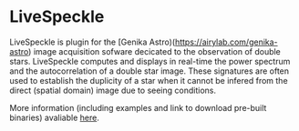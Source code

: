 LiveSpeckle
===========

LiveSpeckle is plugin for the [Genika Astro)(https://airylab.com/genika-astro) image acquisition
sofware decicated to the observation of double stars.  LiveSpeckle computes and displays in
real-time the power spectrum and the autocorrelation of a double star image. These signatures are
often used to establish the duplicity of a star when it cannot be infered from the direct (spatial
domain) image due to seeing conditions.

More information (including examples and link to download pre-built binaries) avaliable
[here](http://astrosurf.com/legalet/Astro/LiveSpeckle.html).
